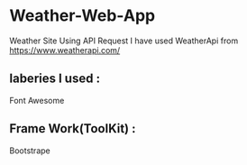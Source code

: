 # Weather-Web-App
Weather Site Using API Request
I have used WeatherApi from https://www.weatherapi.com/

## laberies I used :
Font Awesome

## Frame Work(ToolKit) :
Bootstrape
